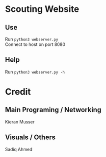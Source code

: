 # Scouting Website
## Use
Run `python3 webserver.py` \
Connect to host on port 8080
## Help
Run `python3 webserver.py -h`


# Credit
## Main Programing / Networking
Kieran Musser
## Visuals / Others
Sadiq Ahmed
